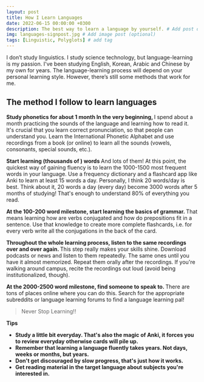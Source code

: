```yaml
---
layout: post
title: How I Learn Languages
date: 2022-06-15 00:00:00 +0300
description: The best way to learn a language by yourself. # Add post description (optional)
img: languages-signpost.jpg # Add image post (optional)
tags: [Linguistic, Polyglots] # add tag
---
```


I don’t study linguistics. I study science technology, but language-learning is my passion. I've been studying English, Korean, Arabic and Chinese by my own for years. The language-learning process will depend on your personal learning style. However, there’s still some methods that work for me.

## The method I follow to learn languages
<b> Study phonetics for about 1 month  In the very beginning, </b> I spend about a month practicing the sounds of the language and learning how to read it. It's crucial that you learn correct pronunciation, so that people can understand you. Learn the International Phonetic Alphabet and use recordings from a book (or online) to learn all the sounds (vowels, consonants, special sounds, etc.).

<b> Start learning (thousands of ) words </b> And lots of them! At this point, the quickest way of gaining fluency is to learn the 1000-1500 most frequent words in your language. Use a frequency dictionary and a flashcard app like Anki to learn at least 15 words a day. Personally, I think 20 words/day is best.
Think about it, 20 words a day (every day) become 3000 words after 5 months of studying! That's enough to understand 80% of everything you read.

<b> At the 100-200 word milestone, start learning the basics of grammar. </b> That means learning how are verbs conjugated and how do prepositions fit in a sentence. Use that knowledge to create more complete flashcards, i.e. for every verb write all the conjugations in the back of the card.

<b> Throughout the whole learning process, listen to the same recordings over and over again. </b> This step really makes your skills shine. Download podcasts or news and listen to them repeatedly. The same ones until you have it almost memorized. Repeat them orally after the recordings. If you're walking around campus, recite the recordings out loud (avoid being institutionalized, though).

<b> At the 2000-2500 word milestone, find someone to speak to. </b> There are tons of places online where you can do this. Search for the appropriate subreddits or language learning forums to find a language learning pal!

>Never Stop Learning!!

<b> Tips <b> 

* Study a little bit everyday. That's also the magic of Anki, it forces you to review everyday otherwise cards will pile up.
* Remember that learning a language fluently takes years. Not days, weeks or months, but years.
* Don't get discouraged by slow progress, that's just how it works.
* Get reading material in the target language about subjects you're interested in.
